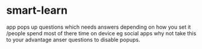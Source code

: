 # smart-learn
app pops up questions which needs answers  depending on how you set it /people spend most of there time on device eg social apps why not take this to your advantage anser questions to disable popups.
